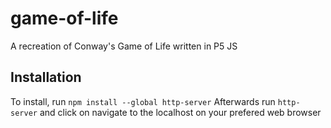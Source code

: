 # game-of-life
A recreation of Conway's Game of Life written in P5 JS

## Installation
To install, run `npm install --global http-server`
Afterwards run `http-server` and click on navigate to the localhost on your prefered web browser

